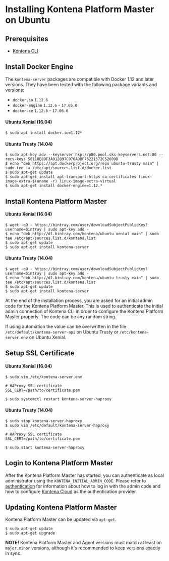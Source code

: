# Installing Kontena Platform Master on Ubuntu

## Prerequisites

* [Kontena CLI](cli.md)

## Install Docker Engine


 The `kontena-server` packages are compatible with Docker 1.12 and later versions. They have been tested with the following package variants and versions:

 * `docker.io` `1.12.6`
 * `docker-engine` `1.12.6` - `17.05.0`
 * `docker-ce` `1.12.6` - `17.06.0`


#### Ubuntu Xenial (16.04)

```
$ sudo apt install docker.io=1.12*
```

#### Ubuntu Trusty (14.04)

```
$ sudo apt-key adv --keyserver hkp://p80.pool.sks-keyservers.net:80 --recv-keys 58118E89F3A912897C070ADBF76221572C52609D
$ echo "deb https://apt.dockerproject.org/repo ubuntu-trusty main" | sudo tee -a /etc/apt/sources.list.d/docker.list
$ sudo apt-get update
$ sudo apt-get install apt-transport-https ca-certificates linux-image-extra-$(uname -r) linux-image-extra-virtual
$ sudo apt-get install docker-engine=1.12.*
```

## Install Kontena Platform Master

#### Ubuntu Xenial (16.04)

```
$ wget -qO - https://bintray.com/user/downloadSubjectPublicKey?username=bintray | sudo apt-key add -
$ echo "deb http://dl.bintray.com/kontena/ubuntu xenial main" | sudo tee /etc/apt/sources.list.d/kontena.list
$ sudo apt-get update
$ sudo apt-get install kontena-server
```

#### Ubuntu Trusty (14.04)

```
$ wget -qO - https://bintray.com/user/downloadSubjectPublicKey?username=bintray | sudo apt-key add -
$ echo "deb http://dl.bintray.com/kontena/ubuntu trusty main" | sudo tee /etc/apt/sources.list.d/kontena.list
$ sudo apt-get update
$ sudo apt-get install kontena-server
```

At the end of the installation process, you are asked for an initial admin code for the Kontena Platform Master. This is used to authenticate the initial admin connection of Kontena CLI in order to configure the Kontena Platform Master properly. The code can be any random string.

If using automation the value can be overwritten in the file `/etc/default/kontena-server-api` on Ubuntu Trusty or `/etc/kontena-server.env` on Ubuntu Xenial.

## Setup SSL Certificate

#### Ubuntu Xenial (16.04)

```
$ sudo vim /etc/kontena-server.env

# HAProxy SSL certificate
SSL_CERT=/path/to/certificate.pem

$ sudo systemctl restart kontena-server-haproxy
```

#### Ubuntu Trusty (14.04)

```
$ sudo stop kontena-server-haproxy
$ sudo vim /etc/default/kontena-server-haproxy

# HAProxy SSL certificate
SSL_CERT=/path/to/certificate.pem

$ sudo start kontena-server-haproxy
```

## Login to Kontena Platform Master

After the Kontena Platform Master has started, you can authenticate as local administrator using the `KONTENA_INITIAL_ADMIN_CODE`. Please refer to [authentication](../authentication.md) for information about how to log in with the admin code and how to configure [Kontena Cloud](https://cloud.kontena.io) as the authentication provider.

## Updating Kontena Platform Master

Kontena Platform Master can be updated via `apt-get`.

```
$ sudo apt-get update
$ sudo apt-get upgrade
```

**NOTE!** Kontena Platform Master and Agent versions must match at least on `major.minor` versions, although it's recommended to keep versions exactly in sync.
